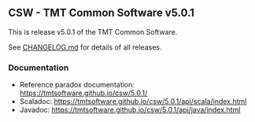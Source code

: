 ## CSW - TMT Common Software v5.0.1

This is release v5.0.1 of the TMT Common Software.

See [CHANGELOG.md](CHANGELOG.md) for details of all releases.


### Documentation
- Reference paradox documentation: https://tmtsoftware.github.io/csw/5.0.1/
- Scaladoc: https://tmtsoftware.github.io/csw/5.0.1/api/scala/index.html
- Javadoc: https://tmtsoftware.github.io/csw/5.0.1/api/java/index.html
